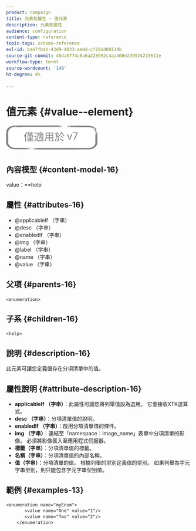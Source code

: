 ```yaml
---
product: campaign
title: 元素和屬性 — 值元素
description: 元素和屬性
audience: configuration
content-type: reference
topic-tags: schema-reference
exl-id: bad7fb4b-43d9-4033-ae0d-cf191d89114b
source-git-commit: 40da5774c8a6a228992c4aa400e2d9924215611e
workflow-type: tm+mt
source-wordcount: '149'
ht-degree: 4%

---
```


# 值元素 {#value--element}

![](../../../assets/v7-only.svg)

## 內容模型 {#content-model-16}

value：==help

## 屬性 {#attributes-16}

* @applicableIf （字串）
* @desc （字串）
* @enabledIf （字串）
* @img （字串）
* @label （字串）
* @name （字串）
* @value （字串）

## 父項 {#parents-16}

`<enumeration>`

## 子系 {#children-16}

`<help>`

## 說明 {#description-16}

此元素可讓您定義儲存在分項清單中的值。

## 屬性說明 {#attribute-description-16}

* **applicableIf （字串）**：此屬性可讓您將列舉值設為選用。 它會接收XTK運算式。
* **desc （字串）**：分項清單值的說明。
* **enabledIf （字串）**：啟用分項清單值的條件。
* **img （字串）**：連結至「namespace：image_name」表單中分項清單的影像。 必須將影像匯入至應用程式伺服器。
* **標籤（字串）**：分項清單值的標籤。
* **名稱（字串）**：分項清單值的內部名稱。
* **值（字串）**：分項清單的值。 根據列舉的型別定義值的型別。 如果列舉為字元字串型別，則只能包含字元字串型別值。

## 範例 {#examples-13}

```
<enumeration name="myEnum">
       <value name="One" value="1"/>
       <value name="Two" value="2"/>
    </enumeration>
```
